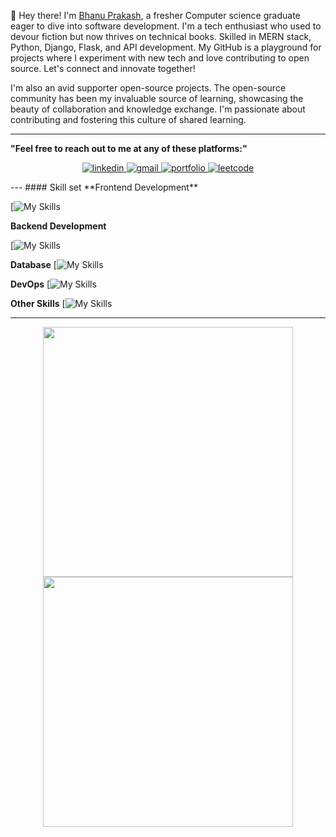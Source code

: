 👋 Hey there! I'm [Bhanu Prakash](), a fresher Computer science graduate eager to dive into software development. I'm a tech enthusiast who used to devour fiction but now thrives on technical books. Skilled in MERN stack, Python, Django, Flask, and API development. My GitHub is a playground for projects where I experiment with new tech and love contributing to open source. Let's connect and innovate together!

I'm also an avid supporter open-source projects. The open-source community has been my invaluable source of learning, showcasing the beauty of collaboration and knowledge exchange. I'm passionate about contributing and fostering this culture of shared learning.

---
**"Feel free to reach out to me at any of these platforms:"**
<p align="center">
  <a href="" target="_blank">
    <img src="https://img.shields.io/badge/LinkedIn-0077B5?style=for-the-badge&logo=linkedin&logoColor=white" alt="linkedin">
  </a>
  <a href="" target="_blank">
    <img src="https://img.shields.io/badge/Gmail-D14836?style=for-the-badge&logo=gmail&logoColor=white" alt="gmail">
  </a>
  <a href="" target="_blank">
    <img src="https://img.shields.io/badge/Portfolio-255E63?style=for-the-badge&logo=About.me&logoColor=white" alt="portfolio">
  </a>
  <a href="" target="_blank">
    <img src="https://img.shields.io/badge/-LeetCode-FFA116?style=for-the-badge&logo=LeetCode&logoColor=black" alt="leetcode">
  </a>
</p>
---
#### Skill set
 **Frontend Development**

 [![My Skills](https://skillicons.dev/icons?i=js,html,css,bootstrap,typescript,react,)
 
**Backend Development**
 
 [![My Skills](https://skillicons.dev/icons?i=nodejs,express,django,flask)

**Database**
[![My Skills](https://skillicons.dev/icons?i=postgres,mysql,mongodb)

**DevOps**
[![My Skills](https://skillicons.dev/icons?i=docker,linux,)

**Other Skills**
[![My Skills](https://skillicons.dev/icons?i=bash,postman,git,vscode)

---

<p align="center">
  <img src="https://github-readme-stats.vercel.app/api?username=bhanuprakashchary4&show_icons=true&theme=bear" width="400">
  <img src="https://github-readme-streak-stats.herokuapp.com?user=bhanuprakashchary4&theme=dark&hide_border=true" width="400">
</p>





<!--
**BhanuPrakashChary4/BhanuPrakashChary4** is a ✨ _special_ ✨ repository because its `README.md` (this file) appears on your GitHub profile.

Here are some ideas to get you started:

- 🔭 I’m currently working on ...
- 🌱 I’m currently learning ...
- 👯 I’m looking to collaborate on ...
- 🤔 I’m looking for help with ...
- 💬 Ask me about ...
- 📫 How to reach me: ...
- 😄 Pronouns: ...
- ⚡ Fun fact: ...
-->
